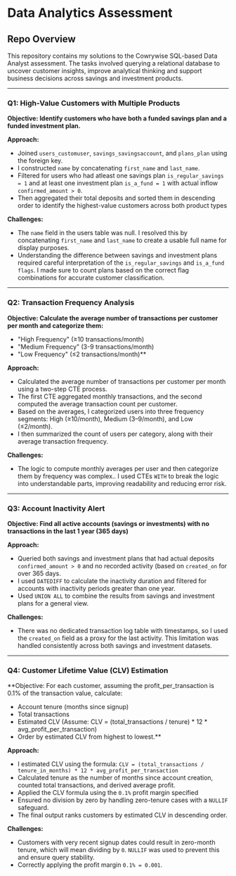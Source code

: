 # Data Analytics Assessment

## Repo Overview
This repository contains my solutions to the Cowrywise SQL-based Data Analyst assessment. The tasks involved querying a relational database to uncover customer insights, improve analytical thinking and support business decisions across savings and investment products.

---

### Q1: High-Value Customers with Multiple Products
**Objective: Identify customers who have both a funded savings plan and a funded investment plan.**

**Approach:**
- Joined `users_customuser`, `savings_savingsaccount`, and `plans_plan` using the foreign key.
- I constructed `name` by concatenating `first_name` and `last_name`. 
- Filtered for users who had atleast one savings plan `is_regular_savings = 1` and at least one investment plan `is_a_fund = 1` with actual inflow `confirmed_amount > 0`.
- Then aggregated their total deposits and sorted them in descending order to identify the highest-value customers across both product types

**Challenges:**
- The `name` field in the users table was null. I resolved this by concatenating `first_name` and `last_name` to create a usable full name for display purposes.
- Understanding the difference between savings and investment plans required careful interpretation of the `is_regular_savings` and `is_a_fund flags`. I made sure to count plans based on the correct flag combinations for accurate customer classification.

---

### Q2: Transaction Frequency Analysis
**Objective: Calculate the average number of transactions per customer per month and categorize them:**
- "High Frequency" (≥10 transactions/month)
- "Medium Frequency" (3-9 transactions/month)
- "Low Frequency" (≤2 transactions/month)**

**Approach:**
- Calculated the average number of transactions per customer per month using a two-step CTE process.
- The first CTE aggregated monthly transactions, and the second computed the average transaction count per customer.
- Based on the averages, I categorized users into three frequency segments: High (≥10/month), Medium (3–9/month), and Low (≤2/month).
- I then summarized the count of users per category, along with their average transaction frequency.

**Challenges:**
- The logic to compute monthly averages per user and then categorize them by frequency was complex.. I used CTEs `WITH` to break the logic into understandable parts, improving readability and reducing error risk.

---

### Q3: Account Inactivity Alert
**Objective: Find all active accounts (savings or investments) with no transactions in the last 1 year (365 days)**

**Approach:**
- Queried both savings and investment plans that had actual deposits `confirmed_amount > 0` and no recorded activity (based on `created_on` for over 365 days.
- I used `DATEDIFF` to calculate the inactivity duration and filtered for accounts with inactivity periods greater than one year.
- Used `UNION ALL` to combine the results from savings and investment plans for a general view.

**Challenges:**
- There was no dedicated transaction log table with timestamps, so I used the `created_on` field as a proxy for the last activity. This limitation was handled consistently across both savings and investment datasets.

---

### Q4: Customer Lifetime Value (CLV) Estimation
**Objective: For each customer, assuming the profit_per_transaction is 0.1% of the transaction value, calculate:
- Account tenure (months since signup)
- Total transactions
- Estimated CLV (Assume: CLV = (total_transactions / tenure) * 12 * avg_profit_per_transaction)
- Order by estimated CLV from highest to lowest.**

**Approach:**
- I estimated CLV using the formula: `CLV = (total_transactions / tenure_in_months) * 12 * avg_profit_per_transaction`
- Calculated tenure as the number of months since account creation, counted total transactions, and derived average profit.
- Applied the CLV formula using the `0.1%` profit margin specified
- Ensured no division by zero by handling zero-tenure cases with a `NULLIF` safeguard.
- The final output ranks customers by estimated CLV in descending order.

**Challenges:** 
- Customers with very recent signup dates could result in zero-month tenure, which will mean dividing by `0`. `NULLIF` was used to prevent this and ensure query stability.
- Correctly applying the profit margin `0.1% = 0.001`.
